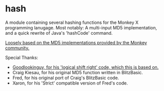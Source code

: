 hash
====

A module containing several hashing functions for the Monkey X programming lanugage.
Most notably: A multi-input MD5 implementation, and a quick rewrite of Java's 'hashCode' command.

[Loosely based on the MD5 implementations provided by the Monkey community.](http://www.monkey-x.com/Community/posts.php?topic=3483)

Special Thanks:

* [Goodlookinguy, for his 'logical shift right' code, which this is based on.](http://www.monkey-x.com/Community/posts.php?topic=1707&post=83963)
* Craig Kiesau, for his original MD5 function written in BlitzBasic.
* Fred, for his original port of Craig's BlitzBasic code.
* Xaron, for his 'Strict' compatible version of Fred's code.
